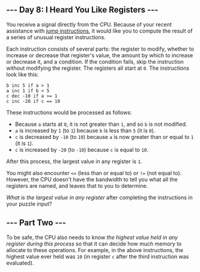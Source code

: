 <article class="day-desc"><h2>--- Day 8: I Heard You Like Registers ---</h2><p>You receive a <span title="There's that sorcery I told you about.">signal</span> directly from the CPU. Because of your recent assistance with <a href="5">jump instructions</a>, it would like you to compute the result of a series of unusual register instructions.</p>
<p>Each instruction consists of several parts: the register to modify, whether to increase or decrease that register's value, the amount by which to increase or decrease it, and a condition. If the condition fails, skip the instruction without modifying the register. The registers all start at <code>0</code>. The instructions look like this:</p>
<pre><code>b inc 5 if a &gt; 1
a inc 1 if b &lt; 5
c dec -10 if a &gt;= 1
c inc -20 if c == 10
</code></pre>
<p>These instructions would be processed as follows:</p>
<ul>
<li>Because <code>a</code> starts at <code>0</code>, it is not greater than <code>1</code>, and so <code>b</code> is not modified.</li>
<li><code>a</code> is increased by <code>1</code> (to <code>1</code>) because <code>b</code> is less than <code>5</code> (it is <code>0</code>).</li>
<li><code>c</code> is decreased by <code>-10</code> (to <code>10</code>) because <code>a</code> is now greater than or equal to <code>1</code> (it is <code>1</code>).</li>
<li><code>c</code> is increased by <code>-20</code> (to <code>-10</code>) because <code>c</code> is equal to <code>10</code>.</li>
</ul>
<p>After this process, the largest value in any register is <code>1</code>.</p>
<p>You might also encounter <code>&lt;=</code> (less than or equal to) or <code>!=</code> (not equal to). However, the CPU doesn't have the bandwidth to tell you what all the registers are named, and leaves that to you to determine.</p>
<p><em>What is the largest value in any register</em> after completing the instructions in your puzzle input?</p>
</article>
<article class="day-desc"><h2 id="part2">--- Part Two ---</h2><p>To be safe, the CPU also needs to know <em>the highest value held in any register during this process</em> so that it can decide how much memory to allocate to these operations. For example, in the above instructions, the highest value ever held was <code>10</code> (in register <code>c</code> after the third instruction was evaluated).</p>
</article>
